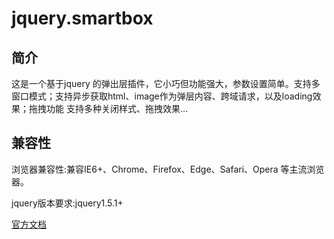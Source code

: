# jquery.smartbox

## 简介
这是一个基于jquery 的弹出层插件，它小巧但功能强大，参数设置简单。支持多窗口模式；支持异步获取html、image作为弹层内容、跨域请求，以及loading效果；拖拽功能
支持多种关闭样式、拖拽效果...

## 兼容性
浏览器兼容性:兼容IE6+、Chrome、Firefox、Edge、Safari、Opera 等主流浏览器。

jquery版本要求:jquery1.5.1+

[官方文档](http://smartbox.huangsw.com/cn/introduce.html)
